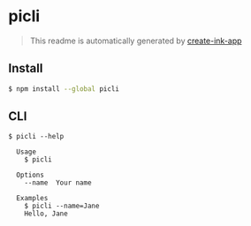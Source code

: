 # picli

> This readme is automatically generated by [create-ink-app](https://github.com/vadimdemedes/create-ink-app)

## Install

```bash
$ npm install --global picli
```

## CLI

```
$ picli --help

  Usage
    $ picli

  Options
    --name  Your name

  Examples
    $ picli --name=Jane
    Hello, Jane
```
